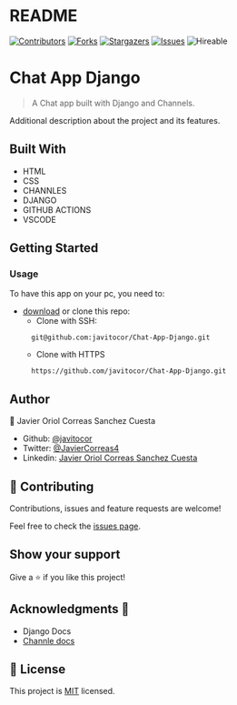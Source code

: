 # README
<!--
This README would normally document whatever steps are necessary to get the
application up and running.

Things you may want to c<!--
*** Thanks for checking out this README Template. If you have a suggestion that would
*** make this better, please fork the repo and create a pull request or simply open
*** an issue with the tag "enhancement".
*** Thanks again! Now go create something AMAZING! :D
-->

<!-- PROJECT SHIELDS -->
<!--
*** I'm using markdown "reference style" links for readability.
*** Reference links are enclosed in brackets [ ] instead of parentheses ( ).
*** See the bottom of this document for the declaration of the reference variables
*** for contributors-url, forks-url, etc. This is an optional, concise syntax you may use.
*** https://www.markdownguide.org/basic-syntax/#reference-style-links
-->
[![Contributors][contributors-shield]][contributors-url] 
[![Forks][forks-shield]][forks-url] 
[![Stargazers][stars-shield]][stars-url] 
[![Issues][issues-shield]][issues-url] 
![Hireable](https://cdn.rawgit.com/hiendv/hireable/master/styles/default/yes.svg) 

# Chat App Django

>  A Chat app built with Django and Channels.

Additional description about the project and its features.

## Built With

- HTML 
- CSS
- CHANNLES
- DJANGO
- GITHUB ACTIONS
- VSCODE

## Getting Started
### Usage
To have this app on your pc, you need to:
* [download](https://github.com/javitocor/Chat-App-Django/archive/main.zip) or clone this repo:
  - Clone with SSH:
  ```
    git@github.com:javitocor/Chat-App-Django.git
  ```
  - Clone with HTTPS
  ```
    https://github.com/javitocor/Chat-App-Django.git
  ```

## Author

👤 Javier Oriol Correas Sanchez Cuesta 
- Github: [@javitocor](https://github.com/javitocor) 
- Twitter: [@JavierCorreas4](https://twitter.com/JavierCorreas4) 
- Linkedin: [Javier Oriol Correas Sanchez Cuesta](https://www.linkedin.com/in/javier-correas-sanchez-cuesta-15289482/) 

## 🤝 Contributing

Contributions, issues and feature requests are welcome!

Feel free to check the [issues page](https://github.com/javitocor/Chat-App-Django/issues).

## Show your support

Give a ⭐️ if you like this project!

## Acknowledgments 🚀

- Django Docs
- [Channle docs](https://channels.readthedocs.io/en/stable/index.html)

## 📝 License

This project is [MIT](lic.url) licensed.

<!-- MARKDOWN LINKS & IMAGES -->
<!-- https://www.markdownguide.org/basic-syntax/#reference-style-links -->
[contributors-shield]: https://img.shields.io/github/contributors/javitocor/Chat-App-Django.svg?style=flat-square
[contributors-url]: https://github.com/javitocor/Chat-App-Django/graphs/contributors
[forks-shield]: https://img.shields.io/github/forks/javitocor/Chat-App-Django.svg?style=flat-square
[forks-url]: https://github.com/javitocor/Chat-App-Django/network/members
[stars-shield]: https://img.shields.io/github/stars/javitocor/Chat-App-Django.svg?style=flat-square
[stars-url]: https://github.com/javitocor/Chat-App-Django/stargazers
[issues-shield]: https://img.shields.io/github/issues/javitocor/Chat-App-Django.svg?style=flat-square
[issues-url]: https://github.com/javitocor/Chat-App-Django/issuesover:
